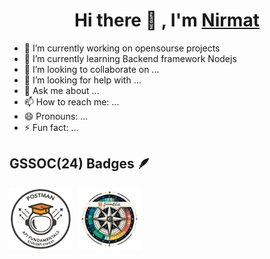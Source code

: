 <h1 align="center"> Hi there 👋 , I'm <a href="https://www.linkedin.com/in/sanjay-k-v/">Nirmat</a> </h1>



- 🔭 I’m currently working on opensourse projects
- 🌱 I’m currently learning Backend framework Nodejs
- 👯 I’m looking to collaborate on ...
- 🤔 I’m looking for help with ...
- 💬 Ask me about ...
- 📫 How to reach me: ...
- 😄 Pronouns: ...
- ⚡ Fun fact: ...

## GSSOC(24) Badges 🪶
<div style='display:flex; align-items:center; gap: 10px;' align='center'>
<img src="https://github.com/Nimrat0199/Nimrat0199/blob/main/Postman%20-%20Postman%20API%20Fundamentals%20Student%20Expert%20-%202024-10-23.png" width="100px" height="100px" />
  <img src="https://github.com/girlscript/gssoc-website-new/blob/main/public/badges/1.png" width="100px" height="100px" />
</div>
